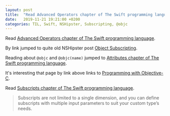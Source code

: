 ```yaml
---
layout: post
title:  "Read Advanced Operators chapter of The Swift programming language"
date:   2019-11-21 19:21:00 +0200
categories: TIL, Swift, NSHipster, Subscripting, @objc
---
```

Read [Advanced Operators chapter of The Swift programming language](https://docs.swift.org/swift-book/LanguageGuide/AdvancedOperators.html).

By link jumped to quite old NSHipster post [Object Subscripting](https://nshipster.com/object-subscripting/).

Reading about `@objc` and `@objc(name)` jumped to [Attributes chapter of The Swift programming language](https://docs.swift.org/swift-book/ReferenceManual/Attributes.html).

It's interesting that page by link above links to [Programming with Objective-C](https://developer.apple.com/library/archive/documentation/Cocoa/Conceptual/ProgrammingWithObjectiveC).

Read [Subscripts chapter of The Swift programming language](https://docs.swift.org/swift-book/LanguageGuide/Subscripts.html).

> Subscripts are not limited to a single dimension, and you can define subscripts with multiple input parameters to suit your custom type’s needs.

